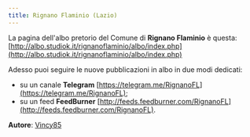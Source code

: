 ```yaml
---
title: Rignano Flaminio (Lazio)
---
```


La pagina dell'albo pretorio del Comune di **Rignano Flaminio** è questa: [http://albo.studiok.it/rignanoflaminio/albo/index.php](http://albo.studiok.it/rignanoflaminio/albo/index.php)

Adesso puoi seguire le nuove pubblicazioni in albo in due modi dedicati:

* su un canale **Telegram** [https://telegram.me/RignanoFL](https://telegram.me/RignanoFL);
* su un feed **FeedBurner** [http://feeds.feedburner.com/RignanoFL](http://feeds.feedburner.com/RignanoFL).

**Autore**: [Vincy85](https://twitter.com/Vincy85)
